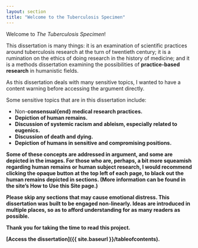 ```yaml
---
layout: section
title: "Welcome to the Tuberculosis Specimen"
---
```


Welcome to *The Tuberculosis Specimen*!

This dissertation is many things: it is an examination of scientific practices around tuberculosis research at the turn of twentieth century; it is a rumination on the ethics of doing research in the history of medicine; and it is a methods dissertation examining the possibilities of <span data-tooltip aria-haspopup="true" class="has-tip" data-disable-hover="false" tabindex="1" data-title="Practice-based research refers to methodologies that entwine various non-lingual, non-theoretical approaches to answer research questions. Arts-based and design-based research both fit under the umbrella of practice-based research."><b>practice-based research</b></span> in humanistic fields.

As this dissertation deals with many sensitive topics, I wanted to have a content warning before accessing the argument directly. 

Some sensitive topics that are in this dissertation include:

* Non-<span data-tooltip aria-haspopup="true" class="has-tip" data-disable-hover="false" tabindex="1" data-title="I use the phrase 'consent' to refer to the idea of informed consent: that a research subject needs to be aware of what will happen to them in a research project, and that they have the ability to say 'no' at any point during the research program."><b>consensual{end} medical research practices.
* Depiction of human remains.
* Discussion of systemic racism and ableism, especially related to eugenics.
* Discussion of death and dying.
* Depiction of humans in sensitive and compromising positions.

Some of these concepts are addressed in argument, and some are depicted in the images. For those who are, perhaps, a bit more squeamish regarding human remains or human subject research, I would recommend clicking the <span data-tooltip aria-haspopup="true" class="has-tip" data-disable-hover="false" tabindex="1" data-title="Opacity is a rights-based philosophical framework that assumes humans have a right to not be known in knowledge systems."><b>opaque</b></span> button at the top left of each page, to black out the human remains depicted in sections. (More information can be found in the site’s How to Use this Site page.)

Please skip any sections that may cause emotional distress. This dissertation was built to be engaged non-linearly. Ideas are introduced in multiple places, so as to afford understanding for as many readers as possible.

Thank you for taking the time to read this project.

[Access the dissertation]({{ site.baseurl }}/tableofcontents).